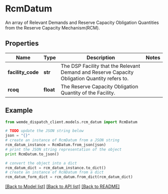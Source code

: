 # RcmDatum

An array of Relevant Demands and Reserve Capacity Obligation Quantities from the Reserve Capacity Mechanism(RCM).

## Properties

Name | Type | Description | Notes
------------ | ------------- | ------------- | -------------
**facility_code** | **str** | The DSP Facility that the Relevant Demand and Reserve Capacity Obligation Quantity refers to. | 
**rcoq** | **float** | The Reserve Capacity Obligation Quantity of the Facility. | 

## Example

```python
from wemde_dispatch_client.models.rcm_datum import RcmDatum

# TODO update the JSON string below
json = "{}"
# create an instance of RcmDatum from a JSON string
rcm_datum_instance = RcmDatum.from_json(json)
# print the JSON string representation of the object
print RcmDatum.to_json()

# convert the object into a dict
rcm_datum_dict = rcm_datum_instance.to_dict()
# create an instance of RcmDatum from a dict
rcm_datum_form_dict = rcm_datum.from_dict(rcm_datum_dict)
```
[[Back to Model list]](../README.md#documentation-for-models) [[Back to API list]](../README.md#documentation-for-api-endpoints) [[Back to README]](../README.md)


